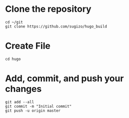# Clone the repository
	cd ~/git
	git clone https://github.com/sugizo/hugo_build

# Create File
	cd hugo

# Add, commit, and push your changes
	git add --all
	git commit -m "Initial commit"
	git push -u origin master
